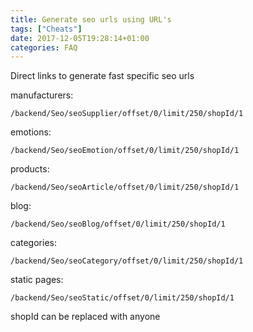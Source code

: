 ```yaml
---
title: Generate seo urls using URL's
tags: ["Cheats"]
date: 2017-12-05T19:28:14+01:00
categories: FAQ
---
```


Direct links to generate fast specific seo urls

manufacturers:  
```
/backend/Seo/seoSupplier/offset/0/limit/250/shopId/1
```

emotions:   
```
/backend/Seo/seoEmotion/offset/0/limit/250/shopId/1
```

products:  
```
/backend/Seo/seoArticle/offset/0/limit/250/shopId/1
```

blog:   
```
/backend/Seo/seoBlog/offset/0/limit/250/shopId/1
```

categories:  
```
/backend/Seo/seoCategory/offset/0/limit/250/shopId/1
```

static pages:  
```
/backend/Seo/seoStatic/offset/0/limit/250/shopId/1
```

shopId can be replaced with anyone
